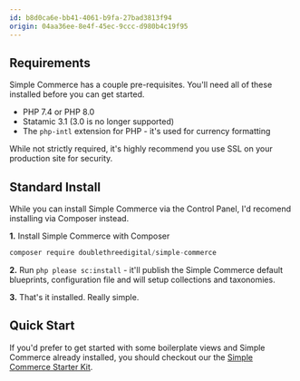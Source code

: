 ```yaml
---
id: b8d0ca6e-bb41-4061-b9fa-27bad3813f94
origin: 04aa36ee-8e4f-45ec-9ccc-d980b4c19f95
---
```

## Requirements
Simple Commerce has a couple pre-requisites. You'll need all of these installed before you can get started.

* PHP 7.4 or PHP 8.0
* Statamic 3.1 (3.0 is no longer supported)
* The `php-intl` extension for PHP - it's used for currency formatting

While not strictly required, it's highly recommend you use SSL on your production site for security.

## Standard Install
While you can install Simple Commerce via the Control Panel, I'd recomend installing via Composer instead.

**1.** Install Simple Commerce with Composer

```s
composer require doublethreedigital/simple-commerce
```

**2.** Run `php please sc:install` - it'll publish the Simple Commerce default blueprints, configuration file and will setup collections and taxonomies.

**3.** That's it installed. Really simple.

## Quick Start
If you'd prefer to get started with some boilerplate views and Simple Commerce already installed, you should checkout our the [Simple Commerce Starter Kit](https://github.com/doublethreedigital/simple-commerce-starter).